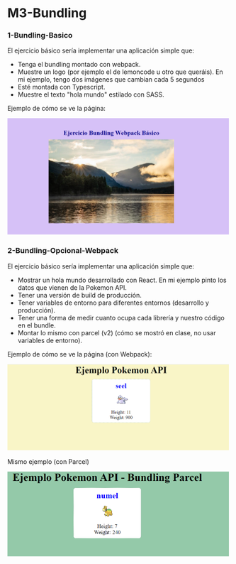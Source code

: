 # M3-Bundling
<div>
  <h3>1-Bundling-Basico</h3>
  <p>​El ejercicio básico sería implementar una aplicación simple que:</p>
  <ul>
    <li>Tenga el bundling montado con webpack.</li>
     <li>Muestre un logo (por ejemplo el de lemoncode u otro que queráis). En mi ejemplo, tengo dos imágenes que cambian cada 5 segundos</li>
    <li>Esté montada con Typescript.</li>
    <li>Muestre el texto "hola mundo" estilado con SASS.​</li>
  </ul>
      <p>Ejemplo de cómo se ve la página:</p>
  <img src="https://github.com/katherinepaucar/images/blob/main/lc-images/ejemplo-webpack-basico.png" width="500px" />
    <h3>2-Bundling-Opcional-Webpack</h3>
   
</div>
<div>
  <p>​El ejercicio básico sería implementar una aplicación simple que:</p>
  <ul>
    <li>Mostrar un hola mundo desarrollado con React. En mi ejemplo pinto los datos que vienen de la Pokemon API. </li>
     <li>Tener una versión de build de producción.</li>
    <li>Tener variables de entorno para diferentes entornos (desarrollo y producción).</li>
    <li>Tener una forma de medir cuanto ocupa cada librería y nuestro código en el bundle.​</li>
    <li>Montar lo mismo con parcel (v2) (cómo se mostró en clase, no usar variables de entorno).​</li>
  </ul>
  <p>Ejemplo de cómo se ve la página (con Webpack):</p>
  <img src="https://github.com/katherinepaucar/images/blob/main/lc-images/ejemploPokemonAPI.png" width="500px"  />
  <p>Mismo ejemplo (con Parcel)</p>
  <img src="https://github.com/katherinepaucar/images/blob/main/lc-images/ejemplo-parcel.png" width="500px"  />

</div>





